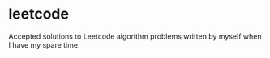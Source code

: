 # leetcode
Accepted solutions to Leetcode algorithm problems written by myself when I have my spare time.
